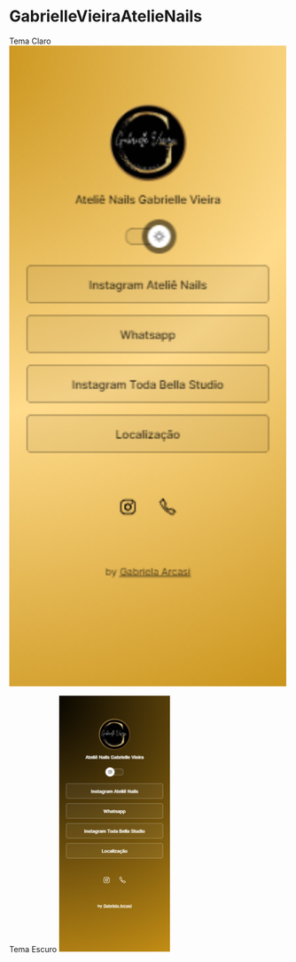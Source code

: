 # GabrielleVieiraAtelieNails

 Tema Claro
<img style="Width: 500px" src="screencapture-gabiarcasi-github-io-GabrielleVieiraAtelieNails-2024-04-10-10_09_45.png">

Tema Escuro
<img style="Width: 200px" src="screencapture-gabiarcasi-github-io-GabrielleVieiraAtelieNails-2024-04-10-10_09_23%20(1).png">
